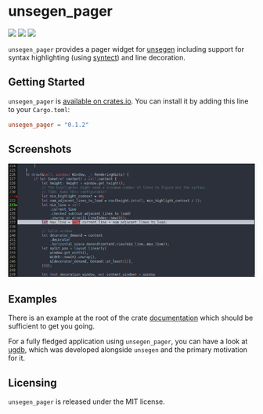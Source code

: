# unsegen_pager

[![](https://img.shields.io/crates/v/unsegen_pager.svg)](https://crates.io/crates/unsegen_pager/)
[![](https://docs.rs/unsegen_pager/badge.svg)](https://docs.rs/unsegen_pager/)
[![](https://img.shields.io/crates/l/unsegen_pager.svg)]()

`unsegen_pager` provides a pager widget for [unsegen](https://crates.io/crates/unsegen) including support for syntax highlighting (using [syntect](https://github.com/trishume/syntect)) and line decoration.

## Getting Started

`unsegen_pager` is [available on crates.io](https://crates.io/crates/unsegen_pager). You can install it by adding this line to your `Cargo.toml`:

```toml
unsegen_pager = "0.1.2"
```

## Screenshots

![](screenshot.png)

## Examples

There is an example at the root of the crate [documentation](https://docs.rs/unsegen_pager) which should be sufficient to get you going.

For a fully fledged application using `unsegen_pager`, you can have a look at [ugdb](https://github.com/ftilde/ugdb), which was developed alongside `unsegen` and the primary motivation for it.

## Licensing

`unsegen_pager` is released under the MIT license.
